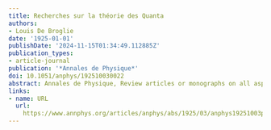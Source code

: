 ```yaml
---
title: Recherches sur la théorie des Quanta
authors:
- Louis De Broglie
date: '1925-01-01'
publishDate: '2024-11-15T01:34:49.112885Z'
publication_types:
- article-journal
publication: '*Annales de Physique*'
doi: 10.1051/anphys/192510030022
abstract: Annales de Physique, Review articles or monographs on all aspects of physics
links:
- name: URL
  url: 
    https://www.annphys.org/articles/anphys/abs/1925/03/anphys19251003p22/anphys19251003p22.html
---
```

